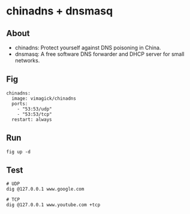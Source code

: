 chinadns + dnsmasq
==================

## About

- chinadns: Protect yourself against DNS poisoning in China.
- dnsmasq: A free software DNS forwarder and DHCP server for small networks.

## Fig

    chinadns:
      image: vimagick/chinadns
      ports:
        - "53:53/udp"
        - "53:53/tcp"
      restart: always

## Run

    fig up -d

## Test

    # UDP
    dig @127.0.0.1 www.google.com

    # TCP
    dig @127.0.0.1 www.youtube.com +tcp

